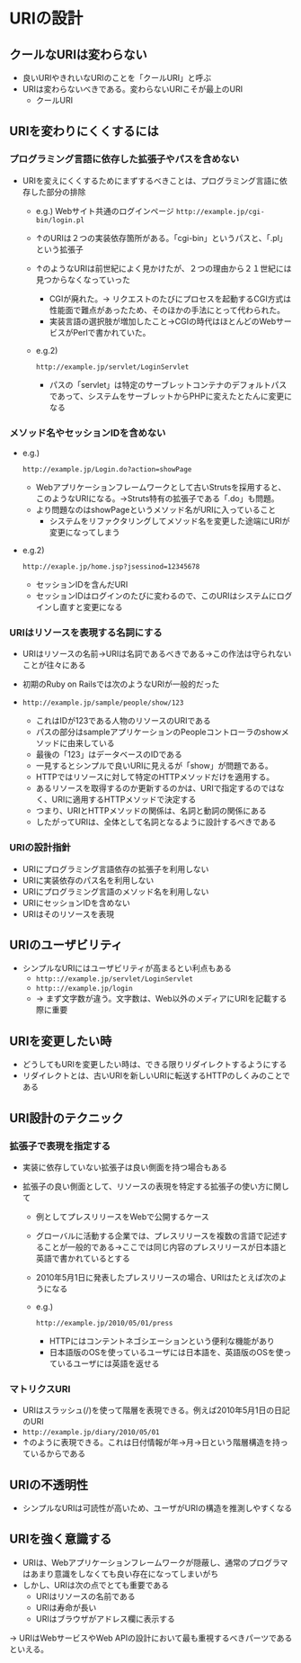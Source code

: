 # URIの設計

## クールなURIは変わらない

- 良いURIやきれいなURIのことを「クールURI」と呼ぶ
- URIは変わらないべきである。変わらないURIこそが最上のURI
  - クールURI

## URIを変わりにくくするには

### プログラミング言語に依存した拡張子やパスを含めない

- URIを変えにくくするためにまずするべきことは、プログラミング言語に依存した部分の排除

  - e.g.) Webサイト共通のログインページ `http://example.jp/cgi-bin/login.pl`

  - ↑のURIは２つの実装依存箇所がある。「cgi-bin」というパスと、「.pl」という拡張子

  - ↑のようなURIは前世紀によく見かけたが、２つの理由から２１世紀には見つからなくなっていった

    - CGIが廃れた。→ リクエストのたびにプロセスを起動するCGI方式は性能面で難点があったため、そのほかの手法にとって代わられた。
    - 実装言語の選択肢が増加したこと→CGIの時代はほとんどのWebサービスがPerlで書かれていた。

  - e.g.2) 

    ```
    http://example.jp/servlet/LoginServlet
    ```

    - パスの「servlet」は特定のサーブレットコンテナのデフォルトパスであって、システムをサーブレットからPHPに変えたとたんに変更になる

### メソッド名やセッションIDを含めない

- e.g.) 

  ```
  http://example.jp/Login.do?action=showPage
  ```

  - Webアプリケーションフレームワークとして古いStrutsを採用すると、このようなURIになる。→Struts特有の拡張子である「.do」も問題。
  - より問題なのはshowPageというメソッド名がURIに入っていること
    - システムをリファクタリングしてメソッド名を変更した途端にURIが変更になってしまう

- e.g.2) 

  ```
  http://exaple.jp/home.jsp?jsessinod=12345678
  ```

  - セッションIDを含んだURI
  - セッションIDはログインのたびに変わるので、このURIはシステムにログインし直すと変更になる

### URIはリソースを表現する名詞にする

- URIはリソースの名前→URIは名詞であるべきである→この作法は守られないことが往々にある

- 初期のRuby on Railsでは次のようなURIが一般的だった

- ```
  http://example.jp/sample/people/show/123
  ```

  - これはIDが123である人物のリソースのURIである
  - パスの部分はsampleアプリケーションのPeopleコントローラのshowメソッドに由来している
  - 最後の「123」はデータベースのIDである
  - 一見するとシンプルで良いURIに見えるが「show」が問題である。
  - HTTPではリソースに対して特定のHTTPメソッドだけを適用する。
  - あるリソースを取得するのか更新するのかは、URIで指定するのではなく、URIに適用するHTTPメソッドで決定する
  - つまり、URIとHTTPメソッドの関係は、名詞と動詞の関係にある
  - したがってURIは、全体として名詞となるように設計するべきである

### URIの設計指針

- URIにプログラミング言語依存の拡張子を利用しない
- URIに実装依存のパス名を利用しない
- URIにプログラミング言語のメソッド名を利用しない
- URIにセッションIDを含めない
- URIはそのリソースを表現

## URIのユーザビリティ

- シンプルなURIにはユーザビリティが高まるとい利点もある
  - `http:://example.jp/servlet/LoginServlet`
  - `http:://example.jp/login`
  - → まず文字数が違う。文字数は、Web以外のメディアにURIを記載する際に重要

## URIを変更したい時

- どうしてもURIを変更したい時は、できる限りリダイレクトするようにする
- リダイレクトとは、古いURIを新しいURIに転送するHTTPのしくみのことである

## URI設計のテクニック

### 拡張子で表現を指定する

- 実装に依存していない拡張子は良い側面を持つ場合もある

- 拡張子の良い側面として、リソースの表現を特定する拡張子の使い方に関して

  - 例としてプレスリリースをWebで公開するケース

  - グローバルに活動する企業では、プレスリリースを複数の言語で記述することが一般的である→ここでは同じ内容のプレスリリースが日本語と英語で書かれているとする

  - 2010年5月1日に発表したプレスリリースの場合、URIはたとえば次のようになる

  - e.g.) 

    ```
    http://example.jp/2010/05/01/press
    ```

    - HTTPにはコンテントネゴシエーションという便利な機能があり
    - 日本語版のOSを使っているユーザには日本語を、英語版のOSを使っているユーザには英語を返せる

### マトリクスURI

- URIはスラッシュ(/)を使って階層を表現できる。例えば2010年5月1日の日記のURI
- `http://example.jp/diary/2010/05/01`
- ↑のように表現できる。これは日付情報が年→月→日という階層構造を持っているからである

## URIの不透明性

- シンプルなURIは可読性が高いため、ユーザがURIの構造を推測しやすくなる

## URIを強く意識する

- URIは、Webアプリケーションフレームワークが隠蔽し、通常のプログラマはあまり意識をしなくても良い存在になってしまいがち
- しかし、URIは次の点でとても重要である
  - URIはリソースの名前である
  - URIは寿命が長い
  - URIはブラウザがアドレス欄に表示する

→ URIはWebサービスやWeb APIの設計において最も重視するべきパーツであるといえる。
